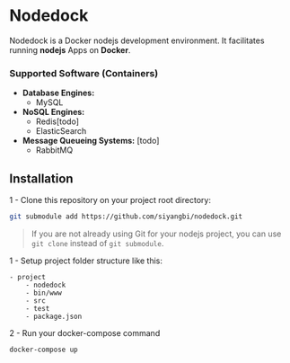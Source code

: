 # Nodedock
Nodedock is a Docker nodejs development environment. It facilitates running **nodejs** Apps on **Docker**. 

### Supported Software (Containers)

- **Database Engines:**
	- MySQL
- **NoSQL Engines:**
	- Redis[todo]
	- ElasticSearch
- **Message Queueing Systems:** [todo]
	- RabbitMQ

## Installation


1 - Clone this repository on your project root directory:

```bash
git submodule add https://github.com/siyangbi/nodedock.git
```
>If you are not already using Git for your nodejs project, you can use `git clone` instead of `git submodule`.


1 - Setup project folder structure like this:

```
- project
    - nodedock
    - bin/www
    - src
    - test
    - package.json
```


2 - Run your docker-compose command

```
docker-compose up 
```

	
	
